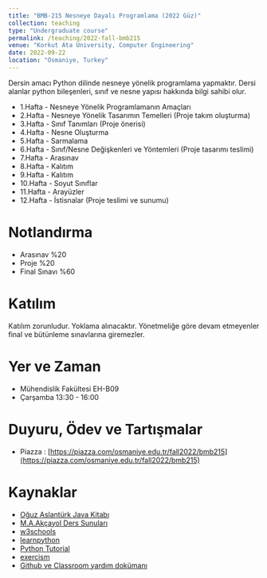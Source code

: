```yaml
---
title: "BMB-215 Nesneye Dayalı Programlama (2022 Güz)"
collection: teaching
type: "Undergraduate course"
permalink: /teaching/2022-fall-bmb215
venue: "Korkut Ata University, Computer Engineering"
date: 2022-09-22
location: "Osmaniye, Turkey"
---
```


Dersin amacı Python dilinde nesneye yönelik programlama yapmaktır. Dersi alanlar python bileşenleri, sınıf ve nesne yapısı hakkında bilgi sahibi olur.

* 1.Hafta - Nesneye Yönelik Programlamanın Amaçları
* 2.Hafta - Nesneye Yönelik Tasarımın Temelleri (Proje takım oluşturma)
* 3.Hafta - Sınıf Tanımları (Proje önerisi)
* 4.Hafta - Nesne Oluşturma
* 5.Hafta - Sarmalama
* 6.Hafta - Sınıf/Nesne Değişkenleri ve Yöntemleri (Proje tasarımı teslimi)
* 7.Hafta - Arasınav
* 8.Hafta - Kalıtım
* 9.Hafta - Kalıtım
* 10.Hafta - Soyut Sınıflar
* 11.Hafta - Arayüzler
* 12.Hafta - İstisnalar (Proje teslimi ve sunumu)



Notlandırma
======
* Arasınav %20
* Proje %20
* Final Sınavı %60 


Katılım
======
Katılım zorunludur. Yoklama alınacaktır. Yönetmeliğe göre devam etmeyenler final ve bütünleme sınavlarına giremezler. 


Yer ve Zaman
====== 
* Mühendislik Fakültesi EH-B09
* Çarşamba 13:30 - 16:00


Duyuru, Ödev ve Tartışmalar
======
* Piazza : [https://piazza.com/osmaniye.edu.tr/fall2022/bmb215](https://piazza.com/osmaniye.edu.tr/fall2022/bmb215)


Kaynaklar
======
* [Oğuz Aslantürk Java Kitabı](https://web.cs.hacettepe.edu.tr/~bbm102/misc/java_notes_by_oa.pdf)
* [M.A.Akçayol Ders Sunuları](https://w3.gazi.edu.tr/~akcayol/BM3103.htm)
* [w3schools](https://www.w3schools.com/python/) 
* [learnpython](https://www.learnpython.org/)
* [Python Tutorial](https://docs.python.org/3/tutorial/index.html)
* [exercism](https://exercism.org/tracks/python)
* [Github ve Classroom yardım dokümanı](../files/github.pdf)